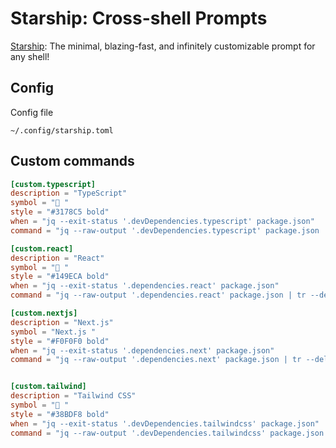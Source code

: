 # Starship: Cross-shell Prompts

[Starship][starship-homepage]: The minimal, blazing-fast, and infinitely customizable prompt for any shell!

## Config

Config file

```shell
~/.config/starship.toml
```

## Custom commands

```toml
[custom.typescript]
description = "TypeScript"
symbol = "󰛦 "
style = "#3178C5 bold"
when = "jq --exit-status '.devDependencies.typescript' package.json"
command = "jq --raw-output '.devDependencies.typescript' package.json | tr --delete '^'"

[custom.react]
description = "React"
symbol = " "
style = "#149ECA bold"
when = "jq --exit-status '.dependencies.react' package.json"
command = "jq --raw-output '.dependencies.react' package.json | tr --delete '^'"

[custom.nextjs]
description = "Next.js"
symbol = "Next.js "
style = "#F0F0F0 bold"
when = "jq --exit-status '.dependencies.next' package.json"
command = "jq --raw-output '.dependencies.next' package.json | tr --delete '^'"


[custom.tailwind]
description = "Tailwind CSS"
symbol = "󱏿 "
style = "#38BDF8 bold"
when = "jq --exit-status '.devDependencies.tailwindcss' package.json"
command = "jq --raw-output '.devDependencies.tailwindcss' package.json | tr --delete '^'"
```

[starship-homepage]: https://starship.rs/
